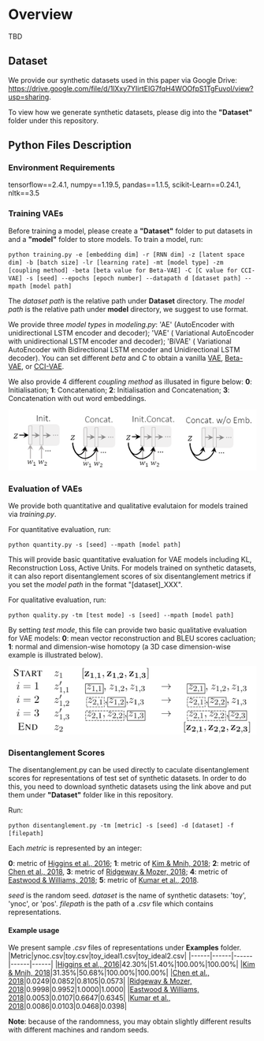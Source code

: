 # Overview
TBD
## Dataset
We provide our synthetic datasets used in this paper via Google Drive: https://drive.google.com/file/d/1lXxy7YIirtEIG7fqH4WOOfpS1TgFuvoI/view?usp=sharing. 

To view how we generate synthetic datasets, please dig into the **"Dataset"** folder under this repository.

## Python Files Description
### Environment Requirements
tensorflow==2.4.1, numpy==1.19.5, pandas==1.1.5, scikit-Learn==0.24.1, nltk==3.5

### Training VAEs
Before training a model, please create a **"Dataset"** folder to put datasets in and a **"model"** folder to store models. 
To train a model, run:
```
python training.py -e [embedding dim] -r [RNN dim] -z [latent space dim] -b [batch size] -lr [learning rate] -mt [model type] -zm [coupling method] -beta [beta value for Beta-VAE] -C [C value for CCI-VAE] -s [seed] --epochs [epoch number] --datapath d [dataset path] --mpath [model path]
```
The *dataset path* is the relative path under **Dataset** directory. The *model path* is the relative path under **model** directory, we suggest to use format.

We provide three *model types* in *modeling.py*: 'AE' (AutoEncoder with unidirectional LSTM encoder and decoder); 'VAE' ( Variational AutoEncoder with unidirectional LSTM encoder and decoder); 'BiVAE' ( Variational AutoEncoder with Bidirectional LSTM encoder and Unidirectional LSTM decoder). You can set different *beta* and *C* to obtain a vanilla [VAE](http://arxiv.org/abs/1312.6114), [Beta-VAE](https://openreview.net/forum?id=Sy2fzU9gl), or [CCI-VAE](https://arxiv.org/abs/1804.03599).

We also provide 4 different *coupling method* as illusated in figure below: **0**: Initialisation; **1**: Concatenation; **2**: Initialisation and Concatenation; **3**: Concatenation with out word embeddings.

![coupling method](/coupling.PNG)

### Evaluation of VAEs
We provide both quantitative and qualitative evalutaion for models trained via *training.py*.

For quantitative evaluation, run:
```
python quantity.py -s [seed] --mpath [model path]
```
This will provide basic quantitative evaluation for VAE models including KL, Reconstruction Loss, Active Units. For models trained on synthetic datasets, it can also report disentanglement scores of six disentanglement metrics if you set the *model path* in the format "[dataset]_XXX".

For qualitative evaluation, run:
```
python quality.py -tm [test mode] -s [seed] --mpath [model path]
```
By setting *test mode*, this file can provide two basic qualitative evaluation for VAE models: **0**: mean vector reconstruction and BLEU scores cacluation; **1**: normal and dimension-wise homotopy (a 3D case dimension-wise example is illustrated below).

![homotopy](/homotopy.PNG)

### Disentanglement Scores
The disentanglement.py can be used directly to caculate disentanglement scores for representations of test set of synthetic datasets. In order to do this, you need to download synthetic datasets using the link above and put them under **"Dataset"** folder like in this repository.

Run:
```
python disentanglement.py -tm [metric] -s [seed] -d [dataset] -f [filepath]
```
Each *metric* is represented by an integer: 

**0**: metric of [Higgins et al., 2016](https://openreview.net/forum?id=Sy2fzU9gl); **1**: metric of [Kim & Mnih, 2018](http://proceedings.mlr.press/v80/kim18b.html); **2**: metric of [Chen et al., 2018](https://proceedings.neurips.cc/paper/2018/file/1ee3dfcd8a0645a25a35977997223d22-Paper.pdf), **3**: metric of [Ridgeway & Mozer, 2018](https://proceedings.neurips.cc/paper/2018/file/2b24d495052a8ce66358eb576b8912c8-Paper.pdf); **4**: metric of [Eastwood & Williams, 2018](https://openreview.net/forum?id=By-7dz-AZ); **5**: metric of [Kumar et al., 2018](https://openreview.net/forum?id=H1kG7GZAW).

*seed* is the random seed. *dataset* is the name of synthetic datasets: 'toy', 'ynoc', or 'pos'. *filepath* is the path of a *.csv* file which contains representations.

#### Example usage
We present sample *.csv* files of representations under **Examples** folder.
|Metric|ynoc.csv|toy.csv|toy_ideal1.csv|toy_ideal2.csv|
|------|------|------|------|------|
|[Higgins et al., 2016](https://openreview.net/forum?id=Sy2fzU9gl)|42.30%|51.40%|100.00%|100.00%|
|[Kim & Mnih, 2018](http://proceedings.mlr.press/v80/kim18b.html)|31.35%|50.68%|100.00%|100.00%|
|[Chen et al., 2018](https://proceedings.neurips.cc/paper/2018/file/1ee3dfcd8a0645a25a35977997223d22-Paper.pdf)|0.0249|0.0852|0.8105|0.0573|
|[Ridgeway & Mozer, 2018](https://proceedings.neurips.cc/paper/2018/file/2b24d495052a8ce66358eb576b8912c8-Paper.pdf)|0.9998|0.9952|1.0000|1.0000|
|[Eastwood & Williams, 2018](https://openreview.net/forum?id=By-7dz-AZ)|0.0053|0.0107|0.6647|0.6345|
|[Kumar et al., 2018](https://openreview.net/forum?id=H1kG7GZAW)|0.0086|0.0103|0.0468|0.0398|

**Note**: because of the randomness, you may obtain slightly different results with different machines and random seeds.
